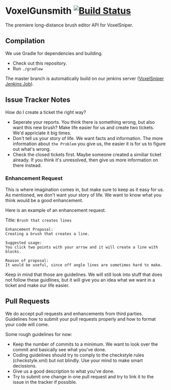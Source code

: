 VoxelGunsmith [![Build Status](https://travis-ci.org/TVPT/VoxelGunsmith.svg?branch=master)](https://travis-ci.org/TVPT/VoxelGunsmith)
===============

The premiere long-distance brush editor API for VoxelSniper.

Compilation
-----------

We use Gradle for dependencies and building.

- Check out this repository.
- Run ```./gradlew```

The master branch is automatically build on our jenkins server ([VoxelSniper Jenkins Job][JenkinsJob]).

Issue Tracker Notes
-------------------

How do I create a ticket the right way?

- Seperate your reports. You think there is something wrong, but also want this new brush? Make life easier for us and create two tickets. We'd appriciate it big times.
- Don't tell us your story of life. We want facts and information. The more information about `the Problem` you give us, the easier it is for us to figure out what's wrong.
- Check the closed tickets first. Maybe someone created a similiar ticket already. If you think it's unresolved, then give us more information on there instead.


### Enhancement Request

This is where imagination comes in, but make sure to keep as it easy for us. As mentioned, we don't want your story of life. We want to know what you think would be a good enhancement.

Here is an example of an enhancement request.

Title: `Brush that creates lines`

```
Enhancement Proposal:
Creating a brush that creates a line.

Suggested usage:
You click two points with your arrow and it will create a line with blocks.

Reason of proposal:
It would be useful, since off angle lines are sometimes hard to make.
```

Keep in mind that those are guidelines.
We will still look into stuff that does not follow these guidlines, but it will give you an idea what we want in a ticket and make our life easier.

Pull Requests
-------------

We do accept pull requests and enhancements from third parties. Guidelines how to submit your pull requests properly and how to format your code will come.

Some rough guidelines for now:

- Keep the number of commits to a minimum. We want to look over the commit and basically see what you've done.
- Coding guidelines should try to comply to the checkstyle rules (checkstyle.xml) but not blindly. Use your mind to make smart decissions.
- Give us a good description to what you've done.
- Try to submit one change in one pull request and try to link it to the issue in the tracker if possible.

[VoxelSniperWiki]: http://voxelwiki.com/minecraft/VoxelSniper/
[JenkinsJob]: http://ci.thevoxelbox.com/job/VoxelSniper/
[Bukkit]: http://bukkit.org/
[Maven]: http://maven.apache.org/
